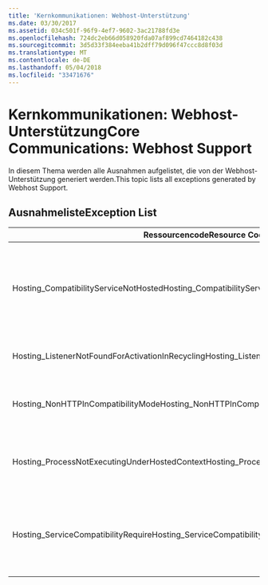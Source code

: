```yaml
---
title: 'Kernkommunikationen: Webhost-Unterstützung'
ms.date: 03/30/2017
ms.assetid: 034c501f-96f9-4ef7-9602-3ac21788fd3e
ms.openlocfilehash: 724dc2eb66d058920fda07af899cd7464182c438
ms.sourcegitcommit: 3d5d33f384eeba41b2dff79d096f47ccc8d8f03d
ms.translationtype: MT
ms.contentlocale: de-DE
ms.lasthandoff: 05/04/2018
ms.locfileid: "33471676"
---
```

# <a name="core-communications-webhost-support"></a><span data-ttu-id="6adf5-102">Kernkommunikationen: Webhost-Unterstützung</span><span class="sxs-lookup"><span data-stu-id="6adf5-102">Core Communications: Webhost Support</span></span>
<span data-ttu-id="6adf5-103">In diesem Thema werden alle Ausnahmen aufgelistet, die von der Webhost-Unterstützung generiert werden.</span><span class="sxs-lookup"><span data-stu-id="6adf5-103">This topic lists all exceptions generated by Webhost Support.</span></span>  
  
## <a name="exception-list"></a><span data-ttu-id="6adf5-104">Ausnahmeliste</span><span class="sxs-lookup"><span data-stu-id="6adf5-104">Exception List</span></span>  
  
|<span data-ttu-id="6adf5-105">Ressourcencode</span><span class="sxs-lookup"><span data-stu-id="6adf5-105">Resource Code</span></span>|<span data-ttu-id="6adf5-106">Ressourcenzeichenfolge</span><span class="sxs-lookup"><span data-stu-id="6adf5-106">Resource String</span></span>|  
|-------------------|---------------------|  
|<span data-ttu-id="6adf5-107">Hosting_CompatibilityServiceNotHosted</span><span class="sxs-lookup"><span data-stu-id="6adf5-107">Hosting_CompatibilityServiceNotHosted</span></span>|<span data-ttu-id="6adf5-108">Dieser Dienst erfordert ASP.NET-Kompatibilität.</span><span class="sxs-lookup"><span data-stu-id="6adf5-108">This service requires ASP.NET compatibility.</span></span> <span data-ttu-id="6adf5-109">Er muss außerdem in IIS gehostet werden.</span><span class="sxs-lookup"><span data-stu-id="6adf5-109">It must also be hosted in IIS.</span></span> <span data-ttu-id="6adf5-110">Hosten Sie den Dienst entweder in ISS mit aktivierter ASP.NET-Kompatibilität in der Web.config-Datei, oder legen Sie die AspNetCompatibilityRequirementsAttribute.AspNetCompatibilityRequirementsMode-Eigenschaft auf einen anderen Wert als "Erforderlich" fest.</span><span class="sxs-lookup"><span data-stu-id="6adf5-110">Either host the service in IIS with ASP.NET compatibility turned on in Web.config or set the AspNetCompatibilityRequirementsAttribute.AspNetCompatibilityRequirementsMode property to a value other than Required.</span></span>|  
|<span data-ttu-id="6adf5-111">Hosting_ListenerNotFoundForActivationInRecycling</span><span class="sxs-lookup"><span data-stu-id="6adf5-111">Hosting_ListenerNotFoundForActivationInRecycling</span></span>|<span data-ttu-id="6adf5-112">Kein Kanal führt an der angegebenen Adresse aktiv eine Überwachung aus.</span><span class="sxs-lookup"><span data-stu-id="6adf5-112">No channel is actively listening at the specified address.</span></span> <span data-ttu-id="6adf5-113">Wenn eine Anwendung wiederverwendet wird, wird der Dienst geschlossen.</span><span class="sxs-lookup"><span data-stu-id="6adf5-113">If an application is recycling, the service is closed.</span></span>|  
|<span data-ttu-id="6adf5-114">Hosting_NonHTTPInCompatibilityMode</span><span class="sxs-lookup"><span data-stu-id="6adf5-114">Hosting_NonHTTPInCompatibilityMode</span></span>|<span data-ttu-id="6adf5-115">Die einzigen Protokolle, die unter ASP.NET-Kompatibilität unterstützt werden, sind HTTP und HTTPS.</span><span class="sxs-lookup"><span data-stu-id="6adf5-115">The only protocols that are supported under ASP.NET compatibility are HTTP and HTTPS.</span></span> <span data-ttu-id="6adf5-116">Entfernen Sie den angegebenen Endpunkt, oder deaktivieren Sie ASP.NET-Kompatibilität für die Anwendung.</span><span class="sxs-lookup"><span data-stu-id="6adf5-116">Remove the specified endpoint or disable ASP.NET compatibility for the application.</span></span>|  
|<span data-ttu-id="6adf5-117">Hosting_ProcessNotExecutingUnderHostedContext</span><span class="sxs-lookup"><span data-stu-id="6adf5-117">Hosting_ProcessNotExecutingUnderHostedContext</span></span>|<span data-ttu-id="6adf5-118">Der angegebene Hosting-Prozess kann innerhalb der aktuellen Hostumgebung nicht aufgerufen werden.</span><span class="sxs-lookup"><span data-stu-id="6adf5-118">The specified hosting processcannot be invoked within the current hosting environment.</span></span> <span data-ttu-id="6adf5-119">Diese API erfordert, dass die aufrufende Anwendung in Internet Information Services (IIS) oder Windows Process Activation Service (WAS) gehostet wird.</span><span class="sxs-lookup"><span data-stu-id="6adf5-119">This API requires that the calling application be hosted in Internet Information Services or Windows Process Activation Service.</span></span>|  
|<span data-ttu-id="6adf5-120">Hosting_ServiceCompatibilityRequire</span><span class="sxs-lookup"><span data-stu-id="6adf5-120">Hosting_ServiceCompatibilityRequire</span></span>|<span data-ttu-id="6adf5-121">Der Dienst kann nicht aktiviert werden, da er ASP.NET-Kompatibilität erfordert.</span><span class="sxs-lookup"><span data-stu-id="6adf5-121">The service cannot be activated because it requires ASP.NET compatibility.</span></span> <span data-ttu-id="6adf5-122">ASP.NET-Kompatibilität ist für diese Anwendung nicht aktiviert.</span><span class="sxs-lookup"><span data-stu-id="6adf5-122">ASP.NET compatibility is not enabled for this application.</span></span> <span data-ttu-id="6adf5-123">Aktivieren Sie entweder ASP.NET-Kompatibilität in der Web.config-Datei, oder legen Sie die AspNetCompatibilityRequirementsAttribute.AspNetCompatibility-Eigenschaft fest.</span><span class="sxs-lookup"><span data-stu-id="6adf5-123">Either enable ASP.NET compatibility in Web.config file or set the AspNetCompatibilityRequirementsAttribute.AspNetCompatibility.</span></span>|
